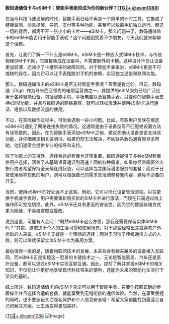 **数码通储值卡与eSIM卡：智能手表能否成为你的新伙伴？[[TG💪+ @esim1088](https://t.me/s/esim1088)]**

在当今科技飞速发展的时代，智能手表已经不再是一个简单的计时工具。它集成了健康监测、消息提醒、导航、支付等多种功能，甚至可以脱离手机独立运行。而这一切的背后，都离不开一张小小的卡片——eSIM卡。那么问题来了，数码通储值卡的eSIM卡能否用于智能手表呢？这个问题困扰着不少朋友，今天我们就来聊聊这个话题。

首先，让我们了解一下什么是eSIM卡。eSIM卡是一种嵌入式SIM卡技术，与传统物理SIM卡不同，它直接集成在设备中，不需要额外的卡槽。这种设计不仅让设备更加轻薄，还减少了卡槽带来的故障风险。对于智能手表来说，eSIM卡更是不可或缺的存在，因为它可以让手表摆脱对手机的依赖，实现独立通信和联网功能。

那么，数码通储值卡的eSIM卡是否支持智能手表呢？答案是肯定的。目前，数码通（Digi）作为马来西亚领先的电信运营商之一，其提供的eSIM服务已经广泛应用于各种智能设备，包括智能手机、平板电脑以及智能手表。只要你的智能手表支持eSIM功能，并且与数码通的网络兼容，就可以轻松激活并使用eSIM卡进行通话、短信以及数据流量的使用。

不过，在实际操作过程中，可能会遇到一些小问题。比如，有些用户反映在绑定eSIM卡时遇到了网络连接失败的情况。这通常是由于设备型号不匹配或设置方法有误导致的。因此，在为智能手表添加eSIM卡之前，建议先确认设备是否支持该功能，并仔细阅读相关说明书。如果仍然无法解决，不妨联系数码通客服寻求帮助，他们通常会提供专业的指导和支持。

除了功能上的支持外，选择合适的套餐也非常重要。数码通提供了多种eSIM套餐供用户选择，涵盖了从基础语音通话到高速上网的各种需求。如果你经常需要外出旅行或者希望保持全天候在线状态，可以选择包含国际漫游服务的套餐；而对于日常使用频率较低的用户，则可以根据自己的需求灵活调整套餐内容，避免不必要的开支。

当然，使用eSIM卡的好处远不止这些。例如，它可以简化设备管理流程。以往更换手机或手表时，用户需要重新购买新的SIM卡并进行激活，而现在只需通过线上操作即可完成切换。此外，eSIM卡还具有更高的安全性，因为它的数据存储方式更为隐蔽，不易被盗取或篡改。

说到这里，可能有人会问：“既然eSIM卡这么方便，那我还需要保留实体SIM卡吗？”其实，这取决于个人的生活习惯和使用场景。对于那些经常出差或喜欢户外运动的人来说，eSIM卡无疑是一个理想的选择；而对于习惯了传统通信方式的人群，则可以继续保留实体SIM卡作为备用方案。

最后值得一提的是，随着物联网技术的发展，未来将会有越来越多的设备接入互联网，而eSIM卡正是实现这一愿景的关键技术之一。无论是智能家居、汽车还是医疗设备，都可以通过eSIM卡实现互联互通。因此，提前了解并掌握eSIM卡的相关知识，不仅能让你更好地享受现代科技带来的便利，还能为未来的智能化生活打下坚实的基础。

综上所述，数码通储值卡的eSIM卡完全可以用于智能手表，只要你按照正确的步骤操作并且选择合适的套餐，就能享受到无缝衔接的通信体验。当然，在享受便捷的同时，也不要忘记关注隐私保护和个人信息安全哦！希望大家都能找到最适合自己的解决方案，让生活变得更加美好。

[[TG💪+ @esim1088](https://t.me/s/esim1088) ![Image](https://i.postimg.cc/4NQfJmqS/Snipaste-2025-05-13-00-14-12.png)]